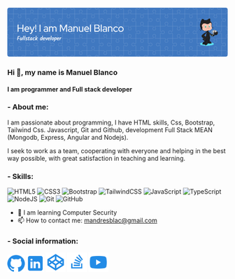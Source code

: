 ![Header](./images/github-header-image3.png)

### Hi 👋, my name is Manuel Blanco

#### I am programmer and Full stack developer

### - **About me:**

I am passionate about programming, I have HTML skills, Css, Bootstrap, Tailwind Css. Javascript, Git and Github, development Full Stack MEAN (Mongodb, Express, Angular and Nodejs).

I seek to work as a team, cooperating with everyone and helping in the best way possible, with great satisfaction in teaching and learning.

### - **Skills:**

![HTML5](https://img.shields.io/badge/html5-%23E34F26.svg?style=for-the-badge&logo=html5&logoColor=white) ![CSS3](https://img.shields.io/badge/css3-%231572B6.svg?style=for-the-badge&logo=css3&logoColor=white) ![Bootstrap](https://img.shields.io/badge/bootstrap-%238511FA.svg?style=for-the-badge&logo=bootstrap&logoColor=white) ![TailwindCSS](https://img.shields.io/badge/tailwindcss-%2338B2AC.svg?style=for-the-badge&logo=tailwind-css&logoColor=white) ![JavaScript](https://img.shields.io/badge/javascript-%23323330.svg?style=for-the-badge&logo=javascript&logoColor=%23F7DF1E) ![TypeScript](https://img.shields.io/badge/typescript-%23007ACC.svg?style=for-the-badge&logo=typescript&logoColor=white) ![NodeJS](https://img.shields.io/badge/node.js-6DA55F?style=for-the-badge&logo=node.js&logoColor=white) ![Git](https://img.shields.io/badge/git-%23F05033.svg?style=for-the-badge&logo=git&logoColor=white) ![GitHub](https://img.shields.io/badge/github-%23121011.svg?style=for-the-badge&logo=github&logoColor=white)

- 🌱 I am learning Computer Security
- 📫 How to contact me: mandresblac@gmail.com

### - **Social information:**

[<img src='./images/icons8-github-24.png' alt='github' height='40'>](https://github.com/mandresblac)
[<img src='./images/icons8-linkedin.svg' alt='github' height='40'>](https://www.linkedin.com/in/manuel-andres-blanco-pt)
[<img src='./images/icons8-logotipo-de-codepen.svg' alt='github' height='45'>](https://codepen.io/manblac)
[<img src='./images/icons8-stack-overflow-128.png' alt='github' height='45'>](https://es.stackoverflow.com/users/220530/manolo)
[<img src='./images/icons8-youtube.svg' alt='github' height='45'>](https://www.youtube.com/channel/UC6GCVBYYlV4tJ8afvtlLCzQ)
